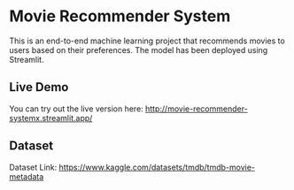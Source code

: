 # Movie Recommender System

This is an end-to-end machine learning project that recommends movies to users based on their preferences. The model has been deployed using Streamlit.

## Live Demo
You can try out the live version here: http://movie-recommender-systemx.streamlit.app/

## Dataset
Dataset Link: https://www.kaggle.com/datasets/tmdb/tmdb-movie-metadata
